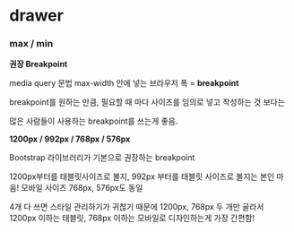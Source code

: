 # drawer

### max / min

**권장 Breakpoint**

media query 문법 max-width 안에 넣는 브라우저 폭 = **breakpoint**

breakpoint를 원하는 만큼, 필요할 때 마다 사이즈를 임의로 넣고 작성하는 것 보다는

많은 사람들이 사용하는 breakpoint를 쓰는게 좋음.

**1200px / 992px / 768px / 576px**

Bootstrap 라이브러리가 기본으로 권장하는 breakpoint 

1200px부터를 태블릿사이즈로 볼지, 992px 부터를 태블릿 사이즈로 볼지는 본인 마음! 모바일 사이즈 768px, 576px도 동일

4개 다 쓰면 스타일 관리하기가 귀찮기 때문에 1200px, 768px 두 개만 골라서 1200px 이하는 태블릿, 768px 이하는 모바일로 디자인하는게 가장 간편함!
